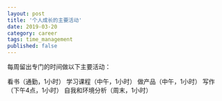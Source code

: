 ```yaml
---
layout: post
title: '个人成长的主要活动'
date: 2019-03-20
category: career
tags: time_management
published: false
---
```


每周留出专门的时间做以下主要活动：

看书（通勤，1小时）
学习课程（中午，1小时）
做产品（中午，1小时）
写作（下午4点，1小时）
自我和环境分析（周末，1小时）
